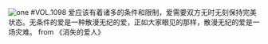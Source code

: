 ![one](http://image.wufazhuce.com/Fp0gjVNfDO4ddNTBJhqFkcIiq8hx)
#VOL.1098
爱应该有着诸多的条件和限制，爱需要双方无时无刻保持完美状态。无条件的爱是一种散漫无纪的爱，正如大家眼见的那样，散漫无纪的爱是一场灾难。 from 《消失的爱人》